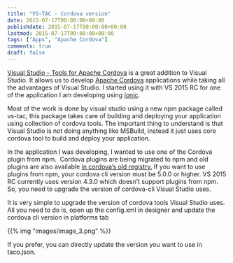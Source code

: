 ```yaml
---
title: "VS-TAC - Cordova version"
date: 2015-07-17T00:00:00+00:00
publishdate: 2015-07-17T00:00:00+00:00
lastmod: 2015-07-17T00:00:00+00:00
tags: ["Apps", "Apache Cordova"]
comments: true
draft: false
---
```


<p><a href="http://aka.ms/cordova" target="_blank">Visual Studio – Tools for Apache Cordova</a> is a great addition to Visual Studio. It allows us to develop <a href="http://cordova.apache.org/" target="_blank">Apache Cordova</a> applications while taking all the advantages of Visual Studio. I started using it with VS 2015 RC for one of the application I am developing using <a href="http://ionicframework.com/" target="_blank">Ionic</a>. </p> <p>Most of the work is done by visual studio using a new npm package called vs-tac, this package takes care of building and deploying your application using collection of cordova tools.<!--more--> The important thing to understand is that Visual Studio is not doing anything like MSBuild, instead it just uses core cordova tool to build and deploy your application.</p> <p>In the application I was developing, I wanted to use one of the Cordova plugin from npm.&nbsp; Cordova plugins are being migrated to npm and old plugins are also available <a href="http://cordova.apache.org/announcements/2015/04/21/plugins-release-and-move-to-npm.html" target="_blank">in cordova’s old registry.</a> If you want to use plugins from npm, your cordova cli version must be 5.0.0 or higher. VS 2015 RC currently uses version 4.3.0 which doesn’t support plugins from npm. So, you need to upgrade the version of cordova-cli Visual Studio uses.</p> <p>It is very simple to upgrade the version of cordova tools Visual Studio uses. All you need to do is, open up the config.xml in designer and update the cordova cli version in platforms tab</p> 

{{% img "images/image_3.png" %}}

<p>If you prefer, you can directly update the version you want to use in taco.json.</p>